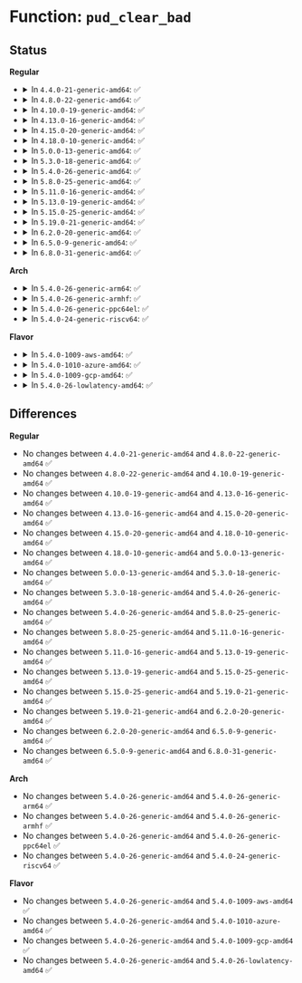 # Function: <code>pud_clear_bad</code>

## Status
<b>Regular</b>
<ul>
<li>
<details>
<summary>In <code>4.4.0-21-generic-amd64</code>: ✅</summary>

```c
void pud_clear_bad(pud_t * pud)
```

```json
{
  "name": "pud_clear_bad",
  "collision_type": "Unique Global",
  "inline_type": "No",
  "funcs": [
    {
      "addr": 18446744071580746656,
      "name": "pud_clear_bad",
      "external": true,
      "loc": "mm/pgtable-generic.c:25",
      "file": "mm/pgtable-generic.c",
      "inline": "seen, unknown",
      "caller_inline": [],
      "caller_func": [
        "mm/memory.c:free_pgd_range",
        "mm/memory.c:unmap_page_range",
        "mm/memory.c:copy_page_range",
        "mm/mprotect.c:change_protection_range",
        "mm/mremap.c:move_page_tables",
        "mm/swapfile.c:unuse_mm"
      ]
    }
  ],
  "symbols": [
    {
      "addr": 18446744071580746656,
      "name": "pud_clear_bad",
      "section": ".text",
      "bind": "STB_GLOBAL",
      "size": 78
    }
  ]
}
```
</details>
</li>
<li>
<details>
<summary>In <code>4.8.0-22-generic-amd64</code>: ✅</summary>

```c
void pud_clear_bad(pud_t * pud)
```

```json
{
  "name": "pud_clear_bad",
  "collision_type": "Unique Global",
  "inline_type": "No",
  "funcs": [
    {
      "addr": 18446744071580865872,
      "name": "pud_clear_bad",
      "external": true,
      "loc": "mm/pgtable-generic.c:25",
      "file": "mm/pgtable-generic.c",
      "inline": "seen, unknown",
      "caller_inline": [],
      "caller_func": [
        "mm/memory.c:unmap_page_range",
        "mm/memory.c:copy_page_range",
        "mm/memory.c:free_pgd_range",
        "mm/mprotect.c:change_protection_range",
        "mm/mremap.c:move_page_tables",
        "mm/swapfile.c:unuse_mm"
      ]
    }
  ],
  "symbols": [
    {
      "addr": 18446744071580865872,
      "name": "pud_clear_bad",
      "section": ".text",
      "bind": "STB_GLOBAL",
      "size": 78
    }
  ]
}
```
</details>
</li>
<li>
<details>
<summary>In <code>4.10.0-19-generic-amd64</code>: ✅</summary>

```c
void pud_clear_bad(pud_t * pud)
```

```json
{
  "name": "pud_clear_bad",
  "collision_type": "Unique Global",
  "inline_type": "No",
  "funcs": [
    {
      "addr": 18446744071580907840,
      "name": "pud_clear_bad",
      "external": true,
      "loc": "mm/pgtable-generic.c:25",
      "file": "mm/pgtable-generic.c",
      "inline": "seen, unknown",
      "caller_inline": [],
      "caller_func": [
        "mm/memory.c:unmap_page_range",
        "mm/memory.c:copy_page_range",
        "mm/memory.c:free_pgd_range",
        "mm/mprotect.c:change_protection_range",
        "mm/mremap.c:move_page_tables",
        "mm/swapfile.c:unuse_mm"
      ]
    }
  ],
  "symbols": [
    {
      "addr": 18446744071580907840,
      "name": "pud_clear_bad",
      "section": ".text",
      "bind": "STB_GLOBAL",
      "size": 78
    }
  ]
}
```
</details>
</li>
<li>
<details>
<summary>In <code>4.13.0-16-generic-amd64</code>: ✅</summary>

```c
void pud_clear_bad(pud_t * pud)
```

```json
{
  "name": "pud_clear_bad",
  "collision_type": "Unique Global",
  "inline_type": "No",
  "funcs": [
    {
      "addr": 18446744071580953296,
      "name": "pud_clear_bad",
      "external": true,
      "loc": "mm/pgtable-generic.c:31",
      "file": "mm/pgtable-generic.c",
      "inline": "seen, unknown",
      "caller_inline": [],
      "caller_func": [
        "mm/memory.c:copy_page_range",
        "mm/memory.c:free_pgd_range",
        "mm/mprotect.c:change_protection_range",
        "mm/mremap.c:move_page_tables",
        "mm/swapfile.c:unuse_mm"
      ]
    }
  ],
  "symbols": [
    {
      "addr": 18446744071580953296,
      "name": "pud_clear_bad",
      "section": ".text",
      "bind": "STB_GLOBAL",
      "size": 78
    }
  ]
}
```
</details>
</li>
<li>
<details>
<summary>In <code>4.15.0-20-generic-amd64</code>: ✅</summary>

```c
void pud_clear_bad(pud_t * pud)
```

```json
{
  "name": "pud_clear_bad",
  "collision_type": "Unique Global",
  "inline_type": "No",
  "funcs": [
    {
      "addr": 18446744071581055040,
      "name": "pud_clear_bad",
      "external": true,
      "loc": "mm/pgtable-generic.c:32",
      "file": "mm/pgtable-generic.c",
      "inline": "seen, unknown",
      "caller_inline": [],
      "caller_func": [
        "mm/memory.c:copy_page_range",
        "mm/memory.c:free_pgd_range",
        "mm/mprotect.c:change_protection_range",
        "mm/mremap.c:move_page_tables",
        "mm/swapfile.c:unuse_mm"
      ]
    }
  ],
  "symbols": [
    {
      "addr": 18446744071581055040,
      "name": "pud_clear_bad",
      "section": ".text",
      "bind": "STB_GLOBAL",
      "size": 78
    }
  ]
}
```
</details>
</li>
<li>
<details>
<summary>In <code>4.18.0-10-generic-amd64</code>: ✅</summary>

```c
void pud_clear_bad(pud_t * pud)
```

```json
{
  "name": "pud_clear_bad",
  "collision_type": "Unique Global",
  "inline_type": "No",
  "funcs": [
    {
      "addr": 18446744071581193760,
      "name": "pud_clear_bad",
      "external": true,
      "loc": "mm/pgtable-generic.c:32",
      "file": "mm/pgtable-generic.c",
      "inline": "seen, unknown",
      "caller_inline": [],
      "caller_func": [
        "mm/memory.c:copy_page_range",
        "mm/memory.c:free_pgd_range",
        "mm/mprotect.c:change_protection",
        "mm/mremap.c:move_page_tables",
        "mm/swapfile.c:unuse_vma"
      ]
    }
  ],
  "symbols": [
    {
      "addr": 18446744071581193760,
      "name": "pud_clear_bad",
      "section": ".text",
      "bind": "STB_GLOBAL",
      "size": 78
    }
  ]
}
```
</details>
</li>
<li>
<details>
<summary>In <code>5.0.0-13-generic-amd64</code>: ✅</summary>

```c
void pud_clear_bad(pud_t * pud)
```

```json
{
  "name": "pud_clear_bad",
  "collision_type": "Unique Global",
  "inline_type": "No",
  "funcs": [
    {
      "addr": 18446744071581277040,
      "name": "pud_clear_bad",
      "external": true,
      "loc": "mm/pgtable-generic.c:33",
      "file": "mm/pgtable-generic.c",
      "inline": "seen, unknown",
      "caller_inline": [],
      "caller_func": [
        "mm/memory.c:copy_page_range",
        "mm/memory.c:free_pgd_range",
        "mm/mprotect.c:change_protection_range",
        "mm/mremap.c:move_page_tables",
        "mm/swapfile.c:unuse_vma"
      ]
    }
  ],
  "symbols": [
    {
      "addr": 18446744071581277040,
      "name": "pud_clear_bad",
      "section": ".text",
      "bind": "STB_GLOBAL",
      "size": 78
    }
  ]
}
```
</details>
</li>
<li>
<details>
<summary>In <code>5.3.0-18-generic-amd64</code>: ✅</summary>

```c
void pud_clear_bad(pud_t * pud)
```

```json
{
  "name": "pud_clear_bad",
  "collision_type": "Unique Global",
  "inline_type": "No",
  "funcs": [
    {
      "addr": 18446744071581351488,
      "name": "pud_clear_bad",
      "external": true,
      "loc": "mm/pgtable-generic.c:33",
      "file": "mm/pgtable-generic.c",
      "inline": "seen, unknown",
      "caller_inline": [],
      "caller_func": [
        "mm/memory.c:copy_page_range",
        "mm/memory.c:free_pud_range",
        "mm/mprotect.c:change_protection_range",
        "mm/mremap.c:move_page_tables",
        "mm/swapfile.c:try_to_unuse"
      ]
    }
  ],
  "symbols": [
    {
      "addr": 18446744071581351488,
      "name": "pud_clear_bad",
      "section": ".text",
      "bind": "STB_GLOBAL",
      "size": 80
    }
  ]
}
```
</details>
</li>
<li>
<details>
<summary>In <code>5.4.0-26-generic-amd64</code>: ✅</summary>

```c
void pud_clear_bad(pud_t * pud)
```

```json
{
  "name": "pud_clear_bad",
  "collision_type": "Unique Global",
  "inline_type": "No",
  "funcs": [
    {
      "addr": 18446744071581410992,
      "name": "pud_clear_bad",
      "external": true,
      "loc": "mm/pgtable-generic.c:33",
      "file": "mm/pgtable-generic.c",
      "inline": "seen, unknown",
      "caller_inline": [],
      "caller_func": [
        "mm/memory.c:copy_page_range",
        "mm/memory.c:free_pud_range",
        "mm/mprotect.c:change_protection_range",
        "mm/mremap.c:move_page_tables",
        "mm/swapfile.c:try_to_unuse"
      ]
    }
  ],
  "symbols": [
    {
      "addr": 18446744071581410992,
      "name": "pud_clear_bad",
      "section": ".text",
      "bind": "STB_GLOBAL",
      "size": 80
    }
  ]
}
```
</details>
</li>
<li>
<details>
<summary>In <code>5.8.0-25-generic-amd64</code>: ✅</summary>

```c
void pud_clear_bad(pud_t * pud)
```

```json
{
  "name": "pud_clear_bad",
  "collision_type": "Unique Global",
  "inline_type": "No",
  "funcs": [
    {
      "addr": 18446744071581611088,
      "name": "pud_clear_bad",
      "external": true,
      "loc": "mm/pgtable-generic.c:36",
      "file": "mm/pgtable-generic.c",
      "inline": "seen, unknown",
      "caller_inline": [],
      "caller_func": [
        "mm/memory.c:__handle_mm_fault",
        "mm/memory.c:apply_to_p4d_range",
        "mm/memory.c:unmap_page_range",
        "mm/memory.c:copy_page_range",
        "mm/memory.c:free_pud_range",
        "mm/mprotect.c:change_p4d_range",
        "mm/mremap.c:get_old_pmd",
        "mm/swapfile.c:unuse_p4d_range",
        "mm/mapping_dirty_helpers.c:wp_clean_pud_entry"
      ]
    }
  ],
  "symbols": [
    {
      "addr": 18446744071581611088,
      "name": "pud_clear_bad",
      "section": ".text",
      "bind": "STB_GLOBAL",
      "size": 82
    }
  ]
}
```
</details>
</li>
<li>
<details>
<summary>In <code>5.11.0-16-generic-amd64</code>: ✅</summary>

```c
void pud_clear_bad(pud_t * pud)
```

```json
{
  "name": "pud_clear_bad",
  "collision_type": "Unique Global",
  "inline_type": "No",
  "funcs": [
    {
      "addr": 18446744071581658448,
      "name": "pud_clear_bad",
      "external": true,
      "loc": "mm/pgtable-generic.c:36",
      "file": "mm/pgtable-generic.c",
      "inline": "seen, unknown",
      "caller_inline": [],
      "caller_func": [
        "mm/memory.c:__handle_mm_fault",
        "mm/memory.c:__apply_to_page_range",
        "mm/memory.c:unmap_page_range",
        "mm/memory.c:copy_p4d_range",
        "mm/memory.c:free_pud_range",
        "mm/mprotect.c:change_p4d_range",
        "mm/mremap.c:get_old_pud",
        "mm/swapfile.c:unuse_p4d_range",
        "mm/mapping_dirty_helpers.c:wp_clean_pud_entry"
      ]
    }
  ],
  "symbols": [
    {
      "addr": 18446744071581658448,
      "name": "pud_clear_bad",
      "section": ".text",
      "bind": "STB_GLOBAL",
      "size": 72
    }
  ]
}
```
</details>
</li>
<li>
<details>
<summary>In <code>5.13.0-19-generic-amd64</code>: ✅</summary>

```c
void pud_clear_bad(pud_t * pud)
```

```json
{
  "name": "pud_clear_bad",
  "collision_type": "Unique Global",
  "inline_type": "No",
  "funcs": [
    {
      "addr": 18446744071581680256,
      "name": "pud_clear_bad",
      "external": true,
      "loc": "mm/pgtable-generic.c:36",
      "file": "mm/pgtable-generic.c",
      "inline": "seen, unknown",
      "caller_inline": [],
      "caller_func": [
        "mm/memory.c:__handle_mm_fault",
        "mm/memory.c:apply_to_pud_range",
        "mm/memory.c:unmap_page_range",
        "mm/memory.c:copy_p4d_range",
        "mm/memory.c:free_pud_range",
        "mm/mprotect.c:change_p4d_range",
        "mm/mremap.c:get_old_pud",
        "mm/vmalloc.c:vunmap_range_noflush",
        "mm/swapfile.c:unuse_vma",
        "mm/mapping_dirty_helpers.c:wp_clean_pud_entry"
      ]
    }
  ],
  "symbols": [
    {
      "addr": 18446744071581680256,
      "name": "pud_clear_bad",
      "section": ".text",
      "bind": "STB_GLOBAL",
      "size": 72
    }
  ]
}
```
</details>
</li>
<li>
<details>
<summary>In <code>5.15.0-25-generic-amd64</code>: ✅</summary>

```c
void pud_clear_bad(pud_t * pud)
```

```json
{
  "name": "pud_clear_bad",
  "collision_type": "Unique Global",
  "inline_type": "No",
  "funcs": [
    {
      "addr": 18446744071581949536,
      "name": "pud_clear_bad",
      "external": true,
      "loc": "mm/pgtable-generic.c:36",
      "file": "mm/pgtable-generic.c",
      "inline": "seen, unknown",
      "caller_inline": [],
      "caller_func": [
        "mm/memory.c:__handle_mm_fault",
        "mm/memory.c:apply_to_pud_range",
        "mm/memory.c:unmap_page_range",
        "mm/memory.c:copy_p4d_range",
        "mm/memory.c:free_pud_range",
        "mm/mprotect.c:change_p4d_range",
        "mm/mremap.c:get_old_pud",
        "mm/vmalloc.c:vunmap_range_noflush",
        "mm/swapfile.c:unuse_vma",
        "mm/mapping_dirty_helpers.c:wp_clean_pud_entry"
      ]
    }
  ],
  "symbols": [
    {
      "addr": 18446744071581949536,
      "name": "pud_clear_bad",
      "section": ".text",
      "bind": "STB_GLOBAL",
      "size": 72
    }
  ]
}
```
</details>
</li>
<li>
<details>
<summary>In <code>5.19.0-21-generic-amd64</code>: ✅</summary>

```c
void pud_clear_bad(pud_t * pud)
```

```json
{
  "name": "pud_clear_bad",
  "collision_type": "Unique Global",
  "inline_type": "No",
  "funcs": [
    {
      "addr": 18446744071582358992,
      "name": "pud_clear_bad",
      "external": true,
      "loc": "mm/pgtable-generic.c:37",
      "file": "mm/pgtable-generic.c",
      "inline": "seen, unknown",
      "caller_inline": [],
      "caller_func": [
        "mm/memory.c:__handle_mm_fault",
        "mm/memory.c:apply_to_pud_range",
        "mm/memory.c:unmap_page_range",
        "mm/memory.c:copy_p4d_range",
        "mm/memory.c:free_pud_range",
        "mm/mprotect.c:change_protection_range",
        "mm/mremap.c:get_old_pud",
        "mm/vmalloc.c:vunmap_p4d_range",
        "mm/swapfile.c:unuse_vma",
        "mm/mapping_dirty_helpers.c:wp_clean_pud_entry"
      ]
    }
  ],
  "symbols": [
    {
      "addr": 18446744071582358992,
      "name": "pud_clear_bad",
      "section": ".text",
      "bind": "STB_GLOBAL",
      "size": 95
    }
  ]
}
```
</details>
</li>
<li>
<details>
<summary>In <code>6.2.0-20-generic-amd64</code>: ✅</summary>

```c
void pud_clear_bad(pud_t * pud)
```

```json
{
  "name": "pud_clear_bad",
  "collision_type": "Unique Global",
  "inline_type": "No",
  "funcs": [
    {
      "addr": 18446744071582861280,
      "name": "pud_clear_bad",
      "external": true,
      "loc": "mm/pgtable-generic.c:37",
      "file": "mm/pgtable-generic.c",
      "inline": "seen, unknown",
      "caller_inline": [],
      "caller_func": [
        "mm/memory.c:__handle_mm_fault",
        "mm/memory.c:apply_to_pud_range",
        "mm/memory.c:unmap_page_range",
        "mm/memory.c:copy_p4d_range",
        "mm/memory.c:free_pud_range",
        "mm/mprotect.c:change_protection_range",
        "mm/mremap.c:get_old_pud",
        "mm/vmalloc.c:vunmap_p4d_range",
        "mm/swapfile.c:unuse_vma",
        "mm/mapping_dirty_helpers.c:wp_clean_pud_entry"
      ]
    }
  ],
  "symbols": [
    {
      "addr": 18446744071582861280,
      "name": "pud_clear_bad",
      "section": ".text",
      "bind": "STB_GLOBAL",
      "size": 95
    }
  ]
}
```
</details>
</li>
<li>
<details>
<summary>In <code>6.5.0-9-generic-amd64</code>: ✅</summary>

```c
void pud_clear_bad(pud_t * pud)
```

```json
{
  "name": "pud_clear_bad",
  "collision_type": "Unique Global",
  "inline_type": "No",
  "funcs": [
    {
      "addr": 18446744071583076784,
      "name": "pud_clear_bad",
      "external": true,
      "loc": "mm/pgtable-generic.c:39",
      "file": "mm/pgtable-generic.c",
      "inline": "seen, unknown",
      "caller_inline": [],
      "caller_func": [
        "mm/memory.c:__handle_mm_fault",
        "mm/memory.c:apply_to_pud_range",
        "mm/memory.c:unmap_page_range",
        "mm/memory.c:copy_p4d_range",
        "mm/memory.c:free_pud_range",
        "mm/mprotect.c:change_p4d_range",
        "mm/mremap.c:get_old_pud",
        "mm/vmalloc.c:vunmap_p4d_range"
      ]
    }
  ],
  "symbols": [
    {
      "addr": 18446744071583076784,
      "name": "pud_clear_bad",
      "section": ".text",
      "bind": "STB_GLOBAL",
      "size": 95
    }
  ]
}
```
</details>
</li>
<li>
<details>
<summary>In <code>6.8.0-31-generic-amd64</code>: ✅</summary>

```c
void pud_clear_bad(pud_t * pud)
```

```json
{
  "name": "pud_clear_bad",
  "collision_type": "Unique Global",
  "inline_type": "No",
  "funcs": [
    {
      "addr": 18446744071583259040,
      "name": "pud_clear_bad",
      "external": true,
      "loc": "mm/pgtable-generic.c:40",
      "file": "mm/pgtable-generic.c",
      "inline": "seen, unknown",
      "caller_inline": [],
      "caller_func": [
        "mm/memory.c:__handle_mm_fault",
        "mm/memory.c:apply_to_pud_range",
        "mm/memory.c:unmap_page_range",
        "mm/memory.c:copy_p4d_range",
        "mm/memory.c:free_pud_range",
        "mm/mprotect.c:change_p4d_range",
        "mm/mremap.c:get_old_pud",
        "mm/vmalloc.c:vunmap_p4d_range"
      ]
    }
  ],
  "symbols": [
    {
      "addr": 18446744071583259040,
      "name": "pud_clear_bad",
      "section": ".text",
      "bind": "STB_GLOBAL",
      "size": 95
    }
  ]
}
```
</details>
</li>
</ul>
<b>Arch</b>
<ul>
<li>
<details>
<summary>In <code>5.4.0-26-generic-arm64</code>: ✅</summary>

```c
void pud_clear_bad(pud_t * pud)
```

```json
{
  "name": "pud_clear_bad",
  "collision_type": "Unique Global",
  "inline_type": "No",
  "funcs": [
    {
      "addr": 18446603336492810032,
      "name": "pud_clear_bad",
      "external": true,
      "loc": "mm/pgtable-generic.c:33",
      "file": "mm/pgtable-generic.c",
      "inline": "seen, unknown",
      "caller_inline": [],
      "caller_func": [
        "virt/kvm/arm/mmu.c:__create_hyp_mappings",
        "mm/memory.c:unmap_page_range",
        "mm/memory.c:copy_page_range",
        "mm/memory.c:free_pgd_range",
        "mm/mprotect.c:change_protection_range",
        "mm/mremap.c:move_page_tables",
        "mm/swapfile.c:try_to_unuse"
      ]
    }
  ],
  "symbols": [
    {
      "addr": 18446603336492810032,
      "name": "pud_clear_bad",
      "section": ".text",
      "bind": "STB_GLOBAL",
      "size": 60
    }
  ]
}
```
</details>
</li>
<li>
<details>
<summary>In <code>5.4.0-26-generic-armhf</code>: ✅</summary>

```c
void pud_clear_bad(pud_t * pud)
```

```json
{
  "name": "pud_clear_bad",
  "collision_type": "Unique Global",
  "inline_type": "No",
  "funcs": [
    {
      "addr": 3226620936,
      "name": "pud_clear_bad",
      "external": true,
      "loc": "mm/pgtable-generic.c:33",
      "file": "mm/pgtable-generic.c",
      "inline": "seen, unknown",
      "caller_inline": [],
      "caller_func": []
    }
  ],
  "symbols": [
    {
      "addr": 3226620936,
      "name": "pud_clear_bad",
      "section": ".text",
      "bind": "STB_GLOBAL",
      "size": 44
    }
  ]
}
```
</details>
</li>
<li>
<details>
<summary>In <code>5.4.0-26-generic-ppc64el</code>: ✅</summary>

```c
void pud_clear_bad(pud_t * pud)
```

```json
{
  "name": "pud_clear_bad",
  "collision_type": "Unique Global",
  "inline_type": "No",
  "funcs": [
    {
      "addr": 13835058055286191288,
      "name": "pud_clear_bad",
      "external": true,
      "loc": "mm/pgtable-generic.c:33",
      "file": "mm/pgtable-generic.c",
      "inline": "seen, unknown",
      "caller_inline": [],
      "caller_func": [
        "arch/powerpc/mm/hugetlbpage.c:hugetlb_free_pgd_range",
        "mm/memory.c:unmap_page_range",
        "mm/memory.c:copy_page_range",
        "mm/memory.c:free_pgd_range",
        "mm/mprotect.c:change_protection_range",
        "mm/mremap.c:move_page_tables",
        "mm/vmalloc.c:vunmap_page_range",
        "mm/swapfile.c:try_to_unuse"
      ]
    }
  ],
  "symbols": [
    {
      "addr": 13835058055286191288,
      "name": "pud_clear_bad",
      "section": ".text",
      "bind": "STB_GLOBAL",
      "size": 96
    }
  ]
}
```
</details>
</li>
<li>
<details>
<summary>In <code>5.4.0-24-generic-riscv64</code>: ✅</summary>

```c
void pud_clear_bad(pud_t * pud)
```

```json
{
  "name": "pud_clear_bad",
  "collision_type": "Unique Global",
  "inline_type": "No",
  "funcs": [
    {
      "addr": 18446743936272772592,
      "name": "pud_clear_bad",
      "external": true,
      "loc": "mm/pgtable-generic.c:33",
      "file": "mm/pgtable-generic.c",
      "inline": "seen, unknown",
      "caller_inline": [],
      "caller_func": [
        "mm/memory.c:unmap_page_range",
        "mm/memory.c:copy_page_range",
        "mm/memory.c:free_pgd_range",
        "mm/mprotect.c:change_protection_range",
        "mm/mremap.c:move_page_tables",
        "mm/swapfile.c:try_to_unuse"
      ]
    }
  ],
  "symbols": [
    {
      "addr": 18446743936272772592,
      "name": "pud_clear_bad",
      "section": ".text",
      "bind": "STB_GLOBAL",
      "size": 66
    }
  ]
}
```
</details>
</li>
</ul>
<b>Flavor</b>
<ul>
<li>
<details>
<summary>In <code>5.4.0-1009-aws-amd64</code>: ✅</summary>

```c
void pud_clear_bad(pud_t * pud)
```

```json
{
  "name": "pud_clear_bad",
  "collision_type": "Unique Global",
  "inline_type": "No",
  "funcs": [
    {
      "addr": 18446744071581379840,
      "name": "pud_clear_bad",
      "external": true,
      "loc": "mm/pgtable-generic.c:33",
      "file": "mm/pgtable-generic.c",
      "inline": "seen, unknown",
      "caller_inline": [],
      "caller_func": [
        "mm/memory.c:copy_page_range",
        "mm/memory.c:free_pud_range",
        "mm/mprotect.c:change_protection_range",
        "mm/mremap.c:move_page_tables",
        "mm/swapfile.c:try_to_unuse"
      ]
    }
  ],
  "symbols": [
    {
      "addr": 18446744071581379840,
      "name": "pud_clear_bad",
      "section": ".text",
      "bind": "STB_GLOBAL",
      "size": 80
    }
  ]
}
```
</details>
</li>
<li>
<details>
<summary>In <code>5.4.0-1010-azure-amd64</code>: ✅</summary>

```c
void pud_clear_bad(pud_t * pud)
```

```json
{
  "name": "pud_clear_bad",
  "collision_type": "Unique Global",
  "inline_type": "No",
  "funcs": [
    {
      "addr": 18446744071581323731,
      "name": "pud_clear_bad",
      "external": true,
      "loc": "mm/pgtable-generic.c:33",
      "file": "mm/pgtable-generic.c",
      "inline": "seen, unknown",
      "caller_inline": [],
      "caller_func": [
        "mm/memory.c:copy_page_range",
        "mm/memory.c:free_pgd_range",
        "mm/mprotect.c:change_protection_range",
        "mm/mremap.c:move_page_tables",
        "mm/swapfile.c:try_to_unuse"
      ]
    }
  ],
  "symbols": [
    {
      "addr": 18446744071581323731,
      "name": "pud_clear_bad",
      "section": ".text",
      "bind": "STB_GLOBAL",
      "size": 53
    }
  ]
}
```
</details>
</li>
<li>
<details>
<summary>In <code>5.4.0-1009-gcp-amd64</code>: ✅</summary>

```c
void pud_clear_bad(pud_t * pud)
```

```json
{
  "name": "pud_clear_bad",
  "collision_type": "Unique Global",
  "inline_type": "No",
  "funcs": [
    {
      "addr": 18446744071581371040,
      "name": "pud_clear_bad",
      "external": true,
      "loc": "mm/pgtable-generic.c:33",
      "file": "mm/pgtable-generic.c",
      "inline": "seen, unknown",
      "caller_inline": [],
      "caller_func": [
        "mm/memory.c:copy_page_range",
        "mm/memory.c:free_pud_range",
        "mm/mprotect.c:change_protection_range",
        "mm/mremap.c:move_page_tables",
        "mm/swapfile.c:try_to_unuse"
      ]
    }
  ],
  "symbols": [
    {
      "addr": 18446744071581371040,
      "name": "pud_clear_bad",
      "section": ".text",
      "bind": "STB_GLOBAL",
      "size": 80
    }
  ]
}
```
</details>
</li>
<li>
<details>
<summary>In <code>5.4.0-26-lowlatency-amd64</code>: ✅</summary>

```c
void pud_clear_bad(pud_t * pud)
```

```json
{
  "name": "pud_clear_bad",
  "collision_type": "Unique Global",
  "inline_type": "No",
  "funcs": [
    {
      "addr": 18446744071581434928,
      "name": "pud_clear_bad",
      "external": true,
      "loc": "mm/pgtable-generic.c:33",
      "file": "mm/pgtable-generic.c",
      "inline": "seen, unknown",
      "caller_inline": [],
      "caller_func": [
        "mm/memory.c:copy_page_range",
        "mm/memory.c:free_pud_range",
        "mm/mprotect.c:change_protection_range",
        "mm/mremap.c:move_page_tables",
        "mm/swapfile.c:try_to_unuse"
      ]
    }
  ],
  "symbols": [
    {
      "addr": 18446744071581434928,
      "name": "pud_clear_bad",
      "section": ".text",
      "bind": "STB_GLOBAL",
      "size": 80
    }
  ]
}
```
</details>
</li>
</ul>

## Differences
<b>Regular</b>
<ul>
<li>
No changes between <code>4.4.0-21-generic-amd64</code> and <code>4.8.0-22-generic-amd64</code> ✅
</li>
<li>
No changes between <code>4.8.0-22-generic-amd64</code> and <code>4.10.0-19-generic-amd64</code> ✅
</li>
<li>
No changes between <code>4.10.0-19-generic-amd64</code> and <code>4.13.0-16-generic-amd64</code> ✅
</li>
<li>
No changes between <code>4.13.0-16-generic-amd64</code> and <code>4.15.0-20-generic-amd64</code> ✅
</li>
<li>
No changes between <code>4.15.0-20-generic-amd64</code> and <code>4.18.0-10-generic-amd64</code> ✅
</li>
<li>
No changes between <code>4.18.0-10-generic-amd64</code> and <code>5.0.0-13-generic-amd64</code> ✅
</li>
<li>
No changes between <code>5.0.0-13-generic-amd64</code> and <code>5.3.0-18-generic-amd64</code> ✅
</li>
<li>
No changes between <code>5.3.0-18-generic-amd64</code> and <code>5.4.0-26-generic-amd64</code> ✅
</li>
<li>
No changes between <code>5.4.0-26-generic-amd64</code> and <code>5.8.0-25-generic-amd64</code> ✅
</li>
<li>
No changes between <code>5.8.0-25-generic-amd64</code> and <code>5.11.0-16-generic-amd64</code> ✅
</li>
<li>
No changes between <code>5.11.0-16-generic-amd64</code> and <code>5.13.0-19-generic-amd64</code> ✅
</li>
<li>
No changes between <code>5.13.0-19-generic-amd64</code> and <code>5.15.0-25-generic-amd64</code> ✅
</li>
<li>
No changes between <code>5.15.0-25-generic-amd64</code> and <code>5.19.0-21-generic-amd64</code> ✅
</li>
<li>
No changes between <code>5.19.0-21-generic-amd64</code> and <code>6.2.0-20-generic-amd64</code> ✅
</li>
<li>
No changes between <code>6.2.0-20-generic-amd64</code> and <code>6.5.0-9-generic-amd64</code> ✅
</li>
<li>
No changes between <code>6.5.0-9-generic-amd64</code> and <code>6.8.0-31-generic-amd64</code> ✅
</li>
</ul>
<b>Arch</b>
<ul>
<li>
No changes between <code>5.4.0-26-generic-amd64</code> and <code>5.4.0-26-generic-arm64</code> ✅
</li>
<li>
No changes between <code>5.4.0-26-generic-amd64</code> and <code>5.4.0-26-generic-armhf</code> ✅
</li>
<li>
No changes between <code>5.4.0-26-generic-amd64</code> and <code>5.4.0-26-generic-ppc64el</code> ✅
</li>
<li>
No changes between <code>5.4.0-26-generic-amd64</code> and <code>5.4.0-24-generic-riscv64</code> ✅
</li>
</ul>
<b>Flavor</b>
<ul>
<li>
No changes between <code>5.4.0-26-generic-amd64</code> and <code>5.4.0-1009-aws-amd64</code> ✅
</li>
<li>
No changes between <code>5.4.0-26-generic-amd64</code> and <code>5.4.0-1010-azure-amd64</code> ✅
</li>
<li>
No changes between <code>5.4.0-26-generic-amd64</code> and <code>5.4.0-1009-gcp-amd64</code> ✅
</li>
<li>
No changes between <code>5.4.0-26-generic-amd64</code> and <code>5.4.0-26-lowlatency-amd64</code> ✅
</li>
</ul>
